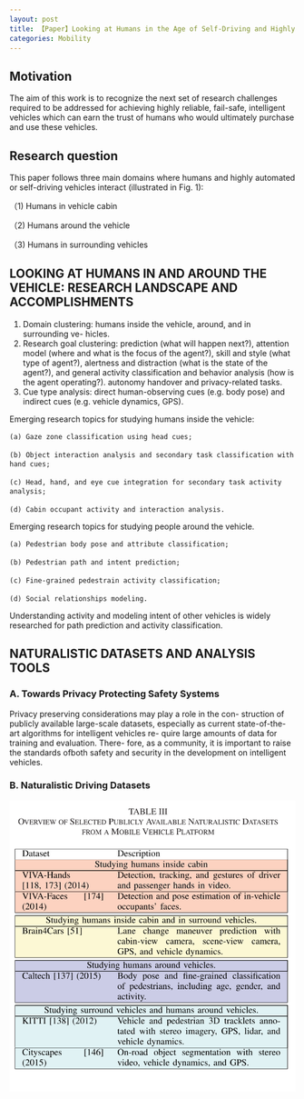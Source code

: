 ```yaml
---
layout: post
title: 【Paper】Looking at Humans in the Age of Self-Driving and Highly Automated Vehicles
categories: Mobility
---
```


## Motivation

The aim of this work is to recognize the next set of research challenges required to be addressed for achieving highly reliable, fail-safe, intelligent vehicles which can earn the trust of humans who would ultimately purchase and use these vehicles.

## Research question

This paper follows three main domains where humans and
highly automated or self-driving vehicles interact (illustrated in Fig. 1): 

（1) Humans in vehicle cabin

（2) Humans around the vehicle

（3) Humans in surrounding vehicles

## LOOKING AT HUMANS IN AND AROUND THE VEHICLE: RESEARCH LANDSCAPE AND ACCOMPLISHMENTS

1. Domain clustering: humans inside the vehicle, around, and in surrounding ve- hicles.
2. Research goal clustering: prediction (what will happen next?), attention model (where and what is the focus of the agent?), skill and style (what type of agent?), alertness and distraction (what is the state of the agent?), and general activity classification and behavior analysis (how is the agent operating?). autonomy handover and privacy-related tasks.
3. Cue type analysis: direct human-observing cues (e.g. body pose) and indirect cues (e.g. vehicle dynamics, GPS).

Emerging research topics for studying humans inside the vehicle:

    (a) Gaze zone classification using head cues;

    (b) Object interaction analysis and secondary task classification with hand cues;

    (c) Head, hand, and eye cue integration for secondary task activity analysis;

    (d) Cabin occupant activity and interaction analysis.

Emerging research topics for studying people around the vehicle.

    (a) Pedestrian body pose and attribute classification;

    (b) Pedestrian path and intent prediction;

    (c) Fine-grained pedestrain activity classification;

    (d) Social relationships modeling.

Understanding activity and modeling intent of other vehicles
is widely researched for path prediction and activity classification.

## NATURALISTIC DATASETS AND ANALYSIS TOOLS

### A. Towards Privacy Protecting Safety Systems

Privacy preserving considerations may play a role in the con- struction of publicly available large-scale datasets, especially as current state-of-the-art algorithms for intelligent vehicles re- quire large amounts of data for training and evaluation. There- fore, as a community, it is important to raise the standards ofboth safety and security in the development on intelligent vehicles.

### B. Naturalistic Driving Datasets

![](/img/autonomous_vehicle_dataset.png)